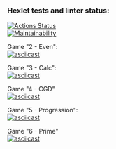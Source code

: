 ### Hexlet tests and linter status:
[![Actions Status](https://github.com/malagerin/java-project-61/actions/workflows/hexlet-check.yml/badge.svg)](https://github.com/malagerin/java-project-61/actions)  
[![Maintainability](https://api.codeclimate.com/v1/badges/de18b7086142b7e85b03/maintainability)](https://codeclimate.com/github/malagerin/java-project-61/maintainability)  
  
Game "2 - Even":  
[![asciicast](https://asciinema.org/a/vq7gT7ndYyssTnsP2tm8JCsaF.svg)](https://asciinema.org/a/vq7gT7ndYyssTnsP2tm8JCsaF)  
  
Game "3 - Calc":  
[![asciicast](https://asciinema.org/a/QIfhb4pnL1dpAQBoDkuCira5o.svg)](https://asciinema.org/a/QIfhb4pnL1dpAQBoDkuCira5o)
  
Game "4 - CGD"  
[![asciicast](https://asciinema.org/a/LkDdxbiVL1iTlN2I8TSP3f6vx.svg)](https://asciinema.org/a/LkDdxbiVL1iTlN2I8TSP3f6vx)  

Game "5 - Progression":  
[![asciicast](https://asciinema.org/a/qhOyJS8RXczJADsfkVvkasN9H.svg)](https://asciinema.org/a/qhOyJS8RXczJADsfkVvkasN9H)  
  
Game "6 - Prime"  
[![asciicast](https://asciinema.org/a/6HQniBYTscYxQT2R5gCpm9Yp6.svg)](https://asciinema.org/a/6HQniBYTscYxQT2R5gCpm9Yp6) 
  
